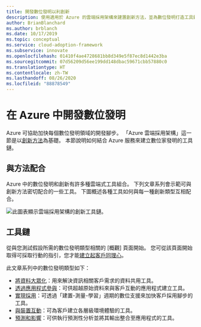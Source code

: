 ```yaml
---
title: 開發數位發明以利創新
description: 使用適用於 Azure 的雲端採用架構來建置創新方法，並為數位發明打造工具鏈。
author: BrianBlanchard
ms.author: brblanch
ms.date: 10/17/2019
ms.topic: conceptual
ms.service: cloud-adoption-framework
ms.subservice: innovate
ms.openlocfilehash: 01410f4ae4728681bb8d349e5f87ec8d1442e3ba
ms.sourcegitcommit: 07d56209d56ee199dd148dbac59671cbb57880c0
ms.translationtype: HT
ms.contentlocale: zh-TW
ms.lasthandoff: 08/26/2020
ms.locfileid: "88878549"
---
```

# <a name="develop-digital-inventions-in-azure"></a>在 Azure 中開發數位發明

Azure 可協助加快每個數位發明領域的開發腳步。 「Azure 雲端採用架構」這一節是以[創新方法](../considerations/index.md)為基礎。 本節說明如何結合 Azure 服務來建立數位家發明的工具鏈。

## <a name="alignment-to-the-methodology"></a>與方法配合

Azure 中的數位發明和創新有許多種雲端式工具組合。 下列文章系列會示範可與創新方法密切配合的一些工具。 下圖概述各種工具如何與每一種創新類型互相配合。

![此圖表顯示雲端採用架構的創新工具鏈。](../../_images/innovate/innovate-toolchain.png)

## <a name="toolchain"></a>工具鏈

從與您測試假設所需的數位發明類型相關的 [概觀] 頁面開始。 您可從該頁面開始取得可採取行動的指引，您才能[建立起客戶同理心](../considerations/build.md)。

此文章系列中的數位發明類型如下：

- [將資料大眾化](./data.md)：用來解決資訊相關客戶需求的資料共用工具。
- [透過應用程式參與](./apps.md)：可供超越原始資料來與客戶互動的應用程式建立工具。
- [實現採用](./ci-cd.md)：可透過「建置-測量-學習」週期的數位支援來加快客戶採用腳步的工具。
- [與裝置互動](./devices.md)：可為客戶建立各層級環境體驗的工具。
- [預測和影響](./predict.md)：可供執行預測性分析並將其輸出整合至應用程式的工具。
